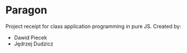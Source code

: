 # Paragon

Project receipt for class application programming in pure JS.
Created by:
- Dawid Piecek
- Jędrzej Dudzicz
